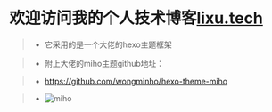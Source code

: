 
# 欢迎访问我的个人技术博客[lixu.tech](http://www.lixu.tech/)

> * 它采用的是一个大佬的hexo主题框架

> * 附上大佬的miho主题github地址：

> * https://github.com/wongminho/hexo-theme-miho

> * ![miho](https://camo.githubusercontent.com/10296652d47f0ac467b2a3dd5ebefc73368d7fdf/687474703a2f2f6f65726f6c63376f672e626b742e636c6f7564646e2e636f6d2f696d616765732f6d69686f2f7468656d652f6769746875622e6a7067)
